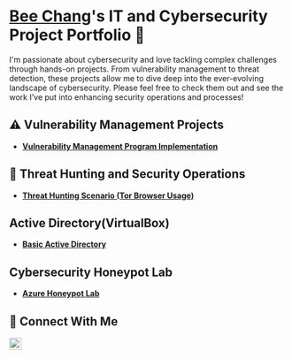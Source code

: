 # <a href="https://www.linkedin.com/in/bee-chang/">Bee Chang</a>'s IT and Cybersecurity Project Portfolio 🔐

I'm passionate about cybersecurity and love tackling complex challenges through hands-on projects. From vulnerability management to threat detection, these projects allow me to dive deep into the ever-evolving landscape of cybersecurity. Please feel free to check them out and see the work I’ve put into enhancing security operations and processes!


## ⚠️ Vulnerability Management Projects

- **[Vulnerability Management Program Implementation](https://github.com/BeeChang12/Vulnerability-Management-Program)**

## 🚨 Threat Hunting and Security Operations

- **[Threat Hunting Scenario (Tor Browser Usage)](https://github.com/BeeChang12/threat-hunting-scenario-tor)**

## Active Directory(VirtualBox)
- **[Basic Active Directory](https://github.com/BeeChang12/Active-Directory-VirtualBox-)**

## Cybersecurity Honeypot Lab
- **[Azure Honeypot Lab](https://github.com/BeeChang12/Home-SOC-Lab)** 


## 🤳 Connect With Me

[<img align="left" alt="___________ | LinkedIn" width="22px" src="https://cdn.jsdelivr.net/npm/simple-icons@v3/icons/linkedin.svg" />][linkedin]


[linkedin]: https://linkedin.com/in/bee-chang

<!--
<img width="35" alt="image" src="https://github.com/user-attachments/assets/2f41c7cd-5ea8-4475-b451-a37161b6c3fb"> 
<img width="35" alt="image" src="https://github.com/user-attachments/assets/77649969-9910-4994-8b96-74a116cfb2a8">
-->
